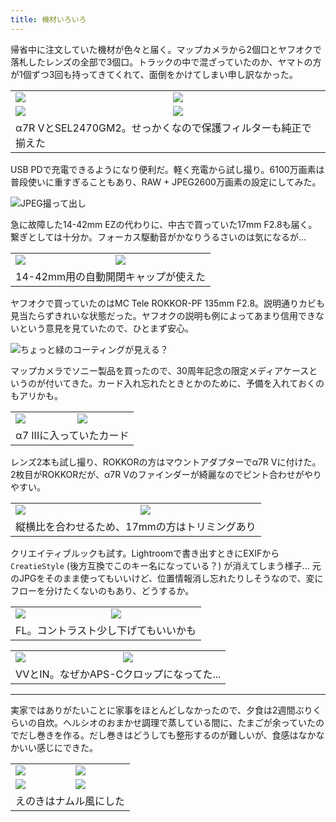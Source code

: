 ```yaml
---
title: 機材いろいろ
---
```


帰省中に注文していた機材が色々と届く。マップカメラから2個口とヤフオクで落札したレンズの全部で3個口。トラックの中で混ざっていたのか、ヤマトの方が1個ずつ3回も持ってきてくれて、面倒をかけてしまい申し訳なかった。

<table>
  <tr>
    <td><img class="top" src="https://photos.apkas.net/medium/202409/20240906-101241.webp" /></td>
    <td><img class="top" src="https://photos.apkas.net/medium/202409/20240906-102831.webp" /></td>
  </tr>
  <tr>
    <td><img class="bottom-caption" src="https://photos.apkas.net/medium/202409/20240906-104423.webp" /></td>
    <td><img class="bottom-caption" src="https://photos.apkas.net/medium/202409/20240906-104808.webp" /></td>
  </tr>
  <tr>
    <td colspan="2">α7R VとSEL2470GM2。せっかくなので保護フィルターも純正で揃えた</td>
  </tr>
</table>

USB PDで充電できるようになり便利だ。軽く充電から試し撮り。6100万画素は普段使いに重すぎることもあり、RAW + JPEG2600万画素の設定にしてみた。

![JPEG撮って出し](https://photos.apkas.net/medium/202409/20240906-105811.webp)

急に故障した14-42mm EZの代わりに、中古で買っていた17mm F2.8も届く。繋ぎとしては十分か。フォーカス駆動音がかなりうるさいのは気になるが...

<table>
  <tr>
    <td><img class="caption" src="https://photos.apkas.net/medium/202409/20240906-111449.webp" /></td>
    <td><img class="caption" src="https://photos.apkas.net/medium/202409/20240906-111529.webp" /></td>
  </tr>
  <tr>
    <td colspan="2">14-42mm用の自動開閉キャップが使えた</td>
  </tr>
</table>

ヤフオクで買っていたのはMC Tele ROKKOR-PF 135mm F2.8。説明通りカビも見当たらずきれいな状態だった。ヤフオクの説明も例によってあまり信用できないという意見を見ていたので、ひとまず安心。

![ちょっと緑のコーティングが見える？](https://photos.apkas.net/medium/202409/20240906-112916.webp)

マップカメラでソニー製品を買ったので、30周年記念の限定メディアケースというのが付いてきた。カード入れ忘れたときとかのために、予備を入れておくのもアリかも。

<table>
  <tr>
    <td><img class="caption" src="https://photos.apkas.net/medium/202409/20240906-114520.webp" /></td>
    <td><img class="caption" src="https://photos.apkas.net/medium/202409/20240906-114548.webp" /></td>
  </tr>
  <tr>
    <td colspan="2">α7 IIIに入っていたカード</td>
  </tr>
</table>

レンズ2本も試し撮り、ROKKORの方はマウントアダプターでα7R Vに付けた。2枚目がROKKORだが、α7R Vのファインダーが綺麗なのでピント合わせがやりやすい。

<table>
  <tr>
    <td><img class="caption" src="https://photos.apkas.net/medium/202409/20240906-131632.webp" /></td>
    <td><img class="caption" src="https://photos.apkas.net/medium/202409/20240906-132545.webp" /></td>
  </tr>
  <tr>
    <td colspan="2">縦横比を合わせるため、17mmの方はトリミングあり</td>
  </tr>
</table>

クリエイティブルックも試す。Lightroomで書き出すときにEXIFから `CreatieStyle` (後方互換でこのキー名になっている？) が消えてしまう様子... 元のJPGをそのまま使ってもいいけど、位置情報消し忘れたりしそうなので、変にフローを分けたくないのもあり、どうするか。

<table>
  <tr>
    <td><img class="caption" src="https://photos.apkas.net/medium/202409/20240906-142222.webp" /></td>
    <td><img class="caption" src="https://photos.apkas.net/medium/202409/20240906-142342.webp" /></td>
  </tr>
  <tr>
    <td colspan="2">FL。コントラスト少し下げてもいいかも</td>
  </tr>
</table>

<table>
  <tr>
    <td><img class="caption" src="https://photos.apkas.net/medium/202409/20240906-155549.webp" /></td>
    <td><img class="caption" src="https://photos.apkas.net/medium/202409/20240906-171601.webp" /></td>
  </tr>
  <tr>
    <td colspan="2">VVとIN。なぜかAPS-Cクロップになってた...</td>
  </tr>
</table>

---

実家ではありがたいことに家事をほとんどしなかったので、夕食は2週間ぶりくらいの自炊。ヘルシオのおまかせ調理で蒸している間に、たまごが余っていたのでだし巻きを作る。だし巻きはどうしても整形するのが難しいが、食感はなかなかいい感じにできた。

<table>
  <tr>
    <td><img class="top" src="https://photos.apkas.net/medium/202409/20240906-182308.webp" /></td>
    <td><img class="top" src="https://photos.apkas.net/medium/202409/20240906-182423.webp" /></td>
  </tr>
  <tr>
    <td><img class="bottom-caption" src="https://photos.apkas.net/medium/202409/20240906-183501.webp" /></td>
    <td><img class="bottom-caption" src="https://photos.apkas.net/medium/202409/20240906-184308.webp" /></td>
  </tr>
  <tr>
    <td colspan="2">えのきはナムル風にした</td>
  </tr>
</table>
